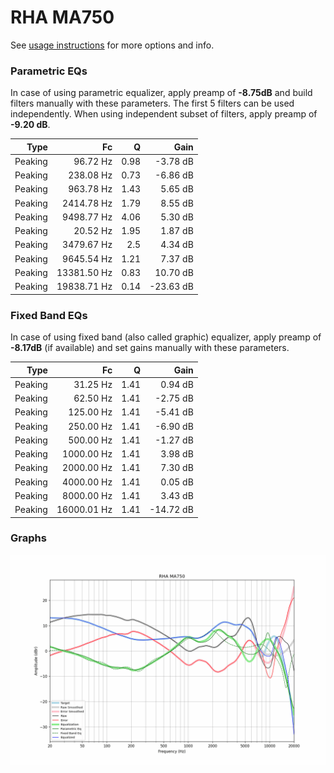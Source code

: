 # RHA MA750
See [usage instructions](https://github.com/jaakkopasanen/AutoEq#usage) for more options and info.

### Parametric EQs
In case of using parametric equalizer, apply preamp of **-8.75dB** and build filters manually
with these parameters. The first 5 filters can be used independently.
When using independent subset of filters, apply preamp of **-9.20 dB**.

| Type    | Fc          |    Q | Gain      |
|--------:|------------:|-----:|----------:|
| Peaking | 96.72 Hz    | 0.98 | -3.78 dB  |
| Peaking | 238.08 Hz   | 0.73 | -6.86 dB  |
| Peaking | 963.78 Hz   | 1.43 | 5.65 dB   |
| Peaking | 2414.78 Hz  | 1.79 | 8.55 dB   |
| Peaking | 9498.77 Hz  | 4.06 | 5.30 dB   |
| Peaking | 20.52 Hz    | 1.95 | 1.87 dB   |
| Peaking | 3479.67 Hz  | 2.5  | 4.34 dB   |
| Peaking | 9645.54 Hz  | 1.21 | 7.37 dB   |
| Peaking | 13381.50 Hz | 0.83 | 10.70 dB  |
| Peaking | 19838.71 Hz | 0.14 | -23.63 dB |

### Fixed Band EQs
In case of using fixed band (also called graphic) equalizer, apply preamp of **-8.17dB**
(if available) and set gains manually with these parameters.

| Type    | Fc          |    Q | Gain      |
|--------:|------------:|-----:|----------:|
| Peaking | 31.25 Hz    | 1.41 | 0.94 dB   |
| Peaking | 62.50 Hz    | 1.41 | -2.75 dB  |
| Peaking | 125.00 Hz   | 1.41 | -5.41 dB  |
| Peaking | 250.00 Hz   | 1.41 | -6.90 dB  |
| Peaking | 500.00 Hz   | 1.41 | -1.27 dB  |
| Peaking | 1000.00 Hz  | 1.41 | 3.98 dB   |
| Peaking | 2000.00 Hz  | 1.41 | 7.30 dB   |
| Peaking | 4000.00 Hz  | 1.41 | 0.05 dB   |
| Peaking | 8000.00 Hz  | 1.41 | 3.43 dB   |
| Peaking | 16000.01 Hz | 1.41 | -14.72 dB |

### Graphs
![](./RHA%20MA750.png)